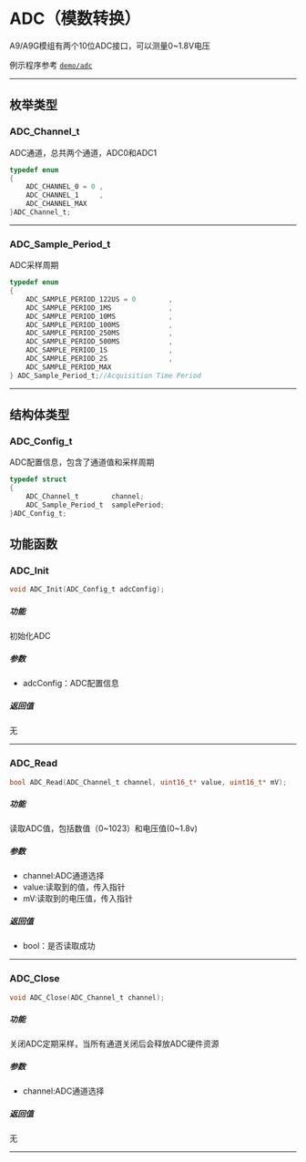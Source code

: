 ADC（模数转换）
======

A9/A9G模组有两个10位ADC接口，可以测量0~1.8V电压

例示程序参考 [`demo/adc`](https://github.com/Ai-Thinker-Open/GPRS_C_SDK/blob/master/demo/adc/src/demo_adc.c)

---


## 枚举类型

### ADC_Channel_t

ADC通道，总共两个通道，ADC0和ADC1

```c
typedef enum
{
    ADC_CHANNEL_0 = 0 ,
    ADC_CHANNEL_1     ,
    ADC_CHANNEL_MAX
}ADC_Channel_t;
```
---

### ADC_Sample_Period_t

ADC采样周期

```c
typedef enum
{
    ADC_SAMPLE_PERIOD_122US = 0        ,
    ADC_SAMPLE_PERIOD_1MS              ,
    ADC_SAMPLE_PERIOD_10MS             ,
    ADC_SAMPLE_PERIOD_100MS            ,
    ADC_SAMPLE_PERIOD_250MS            ,
    ADC_SAMPLE_PERIOD_500MS            ,
    ADC_SAMPLE_PERIOD_1S               ,
    ADC_SAMPLE_PERIOD_2S               ,
    ADC_SAMPLE_PERIOD_MAX              
} ADC_Sample_Period_t;//Acquisition Time Period
```

---

## 结构体类型

### ADC_Config_t

ADC配置信息，包含了通道值和采样周期

```c
typedef struct
{
    ADC_Channel_t        channel;
    ADC_Sample_Period_t  samplePeriod;
}ADC_Config_t;
```


## 功能函数

### ADC_Init

```c
void ADC_Init(ADC_Config_t adcConfig);
```

##### 功能

初始化ADC

##### 参数

* adcConfig：ADC配置信息

##### 返回值

无

---

### ADC_Read

```c
bool ADC_Read(ADC_Channel_t channel, uint16_t* value, uint16_t* mV);
```

##### 功能

读取ADC值，包括数值（0~1023）和电压值(0~1.8v)

##### 参数

* channel:ADC通道选择
* value:读取到的值，传入指针
* mV:读取到的电压值，传入指针

##### 返回值

* bool：是否读取成功

---

### ADC_Close

```c
void ADC_Close(ADC_Channel_t channel);
```

##### 功能

关闭ADC定期采样，当所有通道关闭后会释放ADC硬件资源

##### 参数

* channel:ADC通道选择

##### 返回值

无

---








